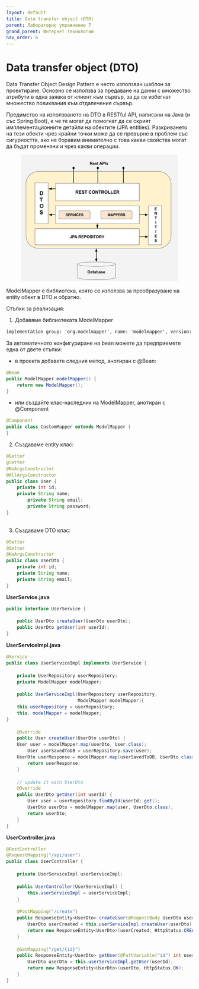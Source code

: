 ```yaml
---
layout: default
title: Data transfer object (DTO)
parent: Лабораторно упражнение 7
grand_parent: Интернет технологии
nav_order: 6
---
```


# Data transfer object (DTO)

Data Transfer Object Design Pattern е често използван шаблон за проектиране. Основно се използва за предаване на данни с множество атрибути в една заявка от клиент към сървър, за да се избегнат множество повиквания към отдалечения сървър.

Предимство на използването на DTO в RESTful API, написани на Java (и със Spring Boot), е че те могат да помогнат да се скрият имплементационните детайли на обектите (JPA entities). Разкриването на тези обекти чрез крайни точки може да се превърне в проблем със сигурността, ако не боравим внимателно с това какви свойства могат да бъдат променяни и чрез какви операции.

<figure><img src="../../../assets/image (137).png" alt=""><figcaption></figcaption></figure>

ModelMapper e библиотека, която се използва за преобразуване на entity обект в DTO и обратно.

Стъпки за реализация:

1. Добавяме библиотеката ModelMapper

```xml
implementation group: 'org.modelmapper', name: 'modelmapper', version: '3.1.1'
```

За автоматичното конфигуриране на bean можете да предприемете една от двете стъпки:

* в проекта добавете следния метод, анотиран с @Bean:

```java
@Bean
public ModelMapper modelMapper() {
	return new ModelMapper();
}
```

* или създайте клас-наследник на ModelMapper, анотиран с @Component

```java
@Component
public class CustomMapper extends ModelMapper {
}
```

2. Създаваме entity клас:
   
```java
@Getter
@Setter
@NoArgsConstructor
@AllArgsConstructor
public class User {
 	private int id;
 	private String name;
    	private String email;
    	private String password;
}
 
```
3. Създаваме DTO клас:
   
```java
@Setter
@Getter
@NoArgsConstructor
public class UserDto {
	private int id;
	private String name;   	
	private String email;
}
```

**UserService.java**

```java
public interface UserService {

    public UserDto createUser(UserDto userDto);
    public UserDto getUser(int userId);
}
```

**UserServiceImpl.java**
```java
@Service
public class UserServiceImpl implements UserService {
  
    private UserRepository userRepository;
    private ModelMapper modelMapper;

	public UserServiceImpl(UserRepository userRepository, 
	                       ModelMapper modelMapper){
	this.userRepository = userRepository;
	this. modelMapper = modelMapper;
}

    @Override
    public User createUser(UserDto userDto) {
	User user = modelMapper.map(userDto, User.class);
        User userSavedToDB = userRepository.save(user);
	UserDto userResponse = modelMapper.map(userSavedToDB, UserDto.class);
        return userResponse;
    }
  
    // update it with UserDto
    @Override
    public UserDto getUser(int userId) {
        User user = userRepository.findById(userId).get();
        UserDto userDto = modelMapper.map(user, UserDto.class);
        return userDto;
    }
}
```

**UserController.java**

```java
@RestController
@RequestMapping("/api/user")
public class UserController {
      
    private UserServiceImpl userServiceImpl;

    public UserController(UserServiceImpl) {
        this.userServiceImpl = userServiceImpl;
    }
      
    @PostMapping("/create")
    public ResponseEntity<UserDto> createUser(@RequestBody UserDto userDto){
        UserDto userCreated = this.userServiceImpl.createUser(userDto);
        return new ResponseEntity<UserDto>(userCreated, HttpStatus.CREATED);
    }
      
    @GetMapping("/get/{id}")
    public ResponseEntity<UserDto> getUser(@PathVariable("id") int userId){
        UserDto userDto = this.userServiceImpl.getUser(userId);
        return new ResponseEntity<UserDto>(userDto, HttpStatus.OK);
    }
}
```
